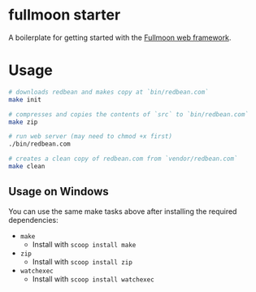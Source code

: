 # fullmoon starter

A boilerplate for getting started with the [Fullmoon web framework](https://github.com/pkulchenko/fullmoon).

# Usage

```bash
# downloads redbean and makes copy at `bin/redbean.com`
make init

# compresses and copies the contents of `src` to `bin/redbean.com`
make zip

# run web server (may need to chmod +x first)
./bin/redbean.com

# creates a clean copy of redbean.com from `vendor/redbean.com`
make clean
```

## Usage on Windows

You can use the same make tasks above after installing the required dependencies:

* `make`
    * Install with `scoop install make`
* `zip`
    * Install with `scoop install zip`
* `watchexec`
    * Install with `scoop install watchexec`